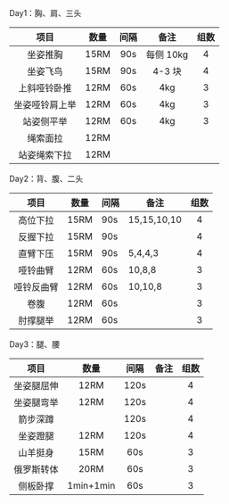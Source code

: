 Day1：胸、肩、三头

|      项目      | 数量 | 间隔 |   备注    | 组数 |
| :------------: | :--: | :--: | :-------: | :--: |
|    坐姿推胸    | 15RM | 90s  | 每侧 10kg |  4   |
|    坐姿飞鸟    | 15RM | 90s  |  4-3 块   |  4   |
|  上斜哑铃卧推  | 12RM | 60s  |    4kg    |  3   |
| 坐姿哑铃肩上举 | 12RM | 60s  |    4kg    |  3   |
|   站姿侧平举   | 12RM | 60s  |    4kg    |  3   |
|    绳索面拉    | 12RM |      |           |      |
|  站姿绳索下拉  | 12RM |      |           |      |



Day2：背、腹、二头

|    项目    | 数量 | 间隔 | 备注        | 组数 |
| :--------: | ---- | ---- | ----------- | :--: |
|  高位下拉  | 15RM | 90s  | 15,15,10,10 |  4   |
|  反握下拉  | 15RM | 90s  |             |  4   |
|  直臂下压  | 15RM | 90s  | 5,4,4,3     |  4   |
|  哑铃曲臂  | 12RM | 60s  | 10,8,8      |  3   |
| 哑铃反曲臂 | 12RM | 60s  | 10,10,8     |  3   |
|    卷腹    | 12RM | 60s  |             |  3   |
|  肘撑腿举  | 12RM | 60s  |             |  3   |



Day3：腿、腰

|    项目    |   数量    | 间隔 | 备注 | 组数 |
| :--------: | :-------: | :--: | :--: | :--: |
| 坐姿腿屈伸 |   12RM    | 120s |      |  4   |
| 坐姿腿弯举 |   12RM    | 120s |      |  4   |
|  箭步深蹲  |           | 120s |      |  4   |
|  坐姿蹬腿  |   12RM    | 120s |      |  4   |
|  山羊挺身  |   15RM    | 60s  |      |  3   |
| 俄罗斯转体 |   20RM    | 60s  |      |  3   |
|  侧板卧撑  | 1min+1min | 60s  |      |  3   |

